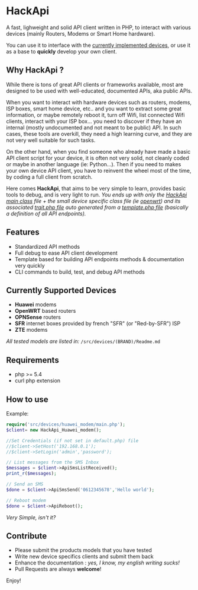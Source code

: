 # HackApi

A fast, lighweight  and solid API client written in PHP, to interact with various devices (mainly Routers, Modems or Smart Home hardware). 

You can use it to interface with the [currently implemented devices](src/devices/), or use it as a base to **quickly** develop your own client.


## Why HackApi ?

While there is tons of great API clients or frameworks available, most are designed to be used with well-educated, documented APIs, aka public APIs.

When you want to interact with hardware devices such as routers, modems, ISP boxes, smart home device, etc..  and you want to extract some great information, or maybe remotely reboot it, turn off Wifi, list connected Wifi clients, interact with your ISP box... you need to discover if they have an internal (mostly undocumented and not meant to be public) API. In such cases, these tools are overkill, they need a high learning curve, and they are not very well suitable for such tasks.

On the other hand, when you find someone who already have made a basic API client script for your device, it is often not very solid, not cleanly coded or maybe in another language (ie: Python...). Then if you need to makes your own device API client, you have to reinvent the wheel most of the time, by coding a full client from scratch.

Here comes **HackApi**, that aims to be very simple to learn, provides basic tools to debug, and is very light to run. *You ends up with only the [HackApi main class](src/HackApi.php) file + the *small* device specific class file (ie [openwrt](src/devices/openwrt/main.php)) and its associated [trait.php file](src/devices/openwrt/trait.php) auto generated  from a [template.php file](src/devices/openwrt.php) (basically a definition of all API endpoints).*

## Features

- Standardized API methods
- Full debug to ease API client development
- Template based for building API endpoints methods & documentation very quickly
- CLI commands to build, test, and debug API methods

## Currently Supported Devices

- **Huawei** modems
- **OpenWRT** based routers
- **OPNSense** routers
- **SFR** internet boxes provided by french "SFR" (or "Red-by-SFR") ISP
- **ZTE** modems

*All tested models are listed in:* `/src/devices/(BRAND)/Readme.md`


## Requirements

- php >= 5.4
- curl php extension


## How to use

Example:

```php
require('src/devices/huawei_modem/main.php');
$client= new HackApi_Huawei_modem();

//Set Credentials (if not set in default.php) file
//$client->SetHost('192.168.0.1');
//$client->SetLogin('admin','password');

// List messages from the SMS Inbox
$messages = $client->ApiSmsListReceived();
print_r($messages);

// Send an SMS
$done = $client->ApiSmsSend('0612345678','Hello world');

// Reboot modem
$done = $client->ApiReboot();
```

*Very Simple, isn't it?*


## Contribute

- Please submit the products models that you have tested
- Write new device specifics clients and submit them back
- Enhance the documentation : *yes, I know, my english writing sucks!*
- Pull Requests are always **welcome**!

Enjoy!
